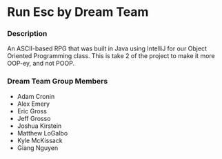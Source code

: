 # Run Esc by Dream Team

### Description
An ASCII-based RPG that was built in Java using IntelliJ for our Object Oriented Programming class.
This is take 2 of the project to make it more OOP-ey, and not POOP.

### Dream Team Group Members
- Adam Cronin
- Alex Emery
- Eric Gross
- Jeff Grosso
- Joshua Kirstein
- Matthew LoGalbo
- Kyle McKissack
- Giang Nguyen
